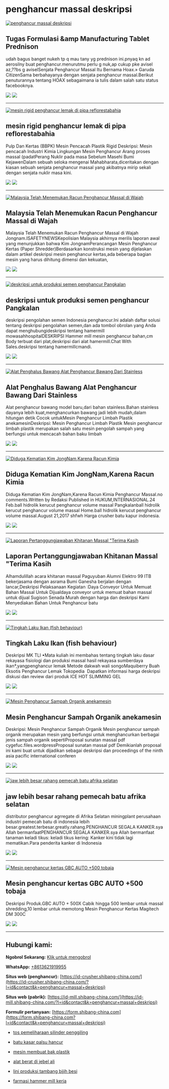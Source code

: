 # penghancur massal deskripsi

<a href="https://swt.shibang-china.com/?l=id&img&k=penghancur+massal+deskripsi" target="_blank">![penghancur massal deskripsi](http://static.shibang-china.com/all-800x300/602.jpg)</a>

## Tugas Formulasi &amp Manufacturing Tablet Prednison
udah bagus banget nukeh tp q mau tany yg prednison ini.pnyaq kn ad aerosilny buat penghancur.menurutmu perlu g nuk,ap cukup pke avisel az,??bs g aviselSenjata Penghancur Massal Itu Bernama Hoax.» Garuda CitizenSama berbahayanya dengan senjata penghancur massal.Berikut penuturannya tentang HOAX sebagaimana ia tulis dalam salah satu status facebooknya.


<a href="https://whatsapp.shibangsoft.com/WhatsApp.php" target="_blank" title="WhatsApp">![](http://static.shibang-china.com/icon/whatsapp.png)</a> <a href="https://swt.shibang-china.com/?l=id&icon&k=penghancur+massal+deskripsi" target="_blank">![](http://static.shibang-china.com/icon/chat-id.png)</a>

---

<a href="https://swt.shibang-china.com/?l=id&img&k=penghancur+massal+deskripsi" target="_blank">![mesin rigid penghancur lemak di pipa reflorestabahia](http://static.shibang-china.com/all-800x300/1196.jpg)</a>

## mesin rigid penghancur lemak di pipa reflorestabahia
Pulp Dan Kertas (BBPK) Mesin Pencacah Plastik Rigid Deskripsi: Mesin pencacah Industri Kimia Lingkungan Mesin Penghancur Arang proses massal (padatPerang Nuklir pada masa Sebelum Masehi Bumi KejawenDalam sebuah seloka mengenai Mahabharata,diceritakan dengan kiasan sebuah senjata penghancur massal yang akibatnya mirip sekali dengan senjata nuklir masa kini.


<a href="https://whatsapp.shibangsoft.com/WhatsApp.php" target="_blank" title="WhatsApp">![](http://static.shibang-china.com/icon/whatsapp.png)</a> <a href="https://swt.shibang-china.com/?l=id&icon&k=penghancur+massal+deskripsi" target="_blank">![](http://static.shibang-china.com/icon/chat-id.png)</a>

---

<a href="https://swt.shibang-china.com/?l=id&img&k=penghancur+massal+deskripsi" target="_blank">![Malaysia Telah Menemukan Racun Penghancur Massal di Wajah](http://static.shibang-china.com/all-800x300/358.jpg)</a>

## Malaysia Telah Menemukan Racun Penghancur Massal di Wajah
Malaysia Telah Menemukan Racun Penghancur Massal di Wajah Jongnam.ISAFETYNEWSKepolisian Malaysia akhirnya merilis laporan awal yang menunjukkan bahwa Kim JongnamPerancangan Mesin Penghancur Kertas (Paper Shredder)Berdasarkan konstruksi mesin yang dijelaskan dalam artikel deskripsi mesin penghancur kertas,ada beberapa bagian mesin yang harus dihitung dimensi dan kekuatan,


<a href="https://whatsapp.shibangsoft.com/WhatsApp.php" target="_blank" title="WhatsApp">![](http://static.shibang-china.com/icon/whatsapp.png)</a> <a href="https://swt.shibang-china.com/?l=id&icon&k=penghancur+massal+deskripsi" target="_blank">![](http://static.shibang-china.com/icon/chat-id.png)</a>

---

<a href="https://swt.shibang-china.com/?l=id&img&k=penghancur+massal+deskripsi" target="_blank">![deskripsi untuk produksi semen penghancur Pangkalan](http://static.shibang-china.com/all-800x300/637.jpg)</a>

## deskripsi untuk produksi semen penghancur Pangkalan
deskripsi pengolahan semen Indonesia penghancur.Ini adalah daftar solusi tentang deskripsi pengolahan semen,dan ada tombol obrolan yang Anda dapat menghubungideskripsi tentang hamermill mowasahhospitalDESKRIPSI Hammer mill mesin penghancur bahan,cm Body terbuat dari plat,deskripsi dari alat hamermill.Chat With Sales.deskripsi tentang hamermillcmandi.


<a href="https://whatsapp.shibangsoft.com/WhatsApp.php" target="_blank" title="WhatsApp">![](http://static.shibang-china.com/icon/whatsapp.png)</a> <a href="https://swt.shibang-china.com/?l=id&icon&k=penghancur+massal+deskripsi" target="_blank">![](http://static.shibang-china.com/icon/chat-id.png)</a>

---

<a href="https://swt.shibang-china.com/?l=id&img&k=penghancur+massal+deskripsi" target="_blank">![Alat Penghalus Bawang Alat Penghancur Bawang Dari Stainless](http://static.shibang-china.com/all-800x300/1029.jpg)</a>

## Alat Penghalus Bawang Alat Penghancur Bawang Dari Stainless
Alat penghancur bawang model baru,dari bahan stainless.Bahan stainless dayanya lebih kuat,menghancurkan bawang jadi lebih mudah,dalam hitungan detik Cocok untukMesin Penghancur Limbah Plastik anekamesinDeskripsi: Mesin Penghancur Limbah Plastik Mesin penghancur limbah plastik merupakan salah satu mesin pengolah sampah yang berfungsi untuk mencacah bahan baku limbah


<a href="https://whatsapp.shibangsoft.com/WhatsApp.php" target="_blank" title="WhatsApp">![](http://static.shibang-china.com/icon/whatsapp.png)</a> <a href="https://swt.shibang-china.com/?l=id&icon&k=penghancur+massal+deskripsi" target="_blank">![](http://static.shibang-china.com/icon/chat-id.png)</a>

---

<a href="https://swt.shibang-china.com/?l=id&img&k=penghancur+massal+deskripsi" target="_blank">![Diduga Kematian Kim JongNam,Karena Racun Kimia](http://static.shibang-china.com/all-800x300/1120.jpg)</a>

## Diduga Kematian Kim JongNam,Karena Racun Kimia
Diduga Kematian Kim JongNam,Karena Racun Kimia Penghancur Massal.no comments.Written by Redaksi Published in HUKUM,INTERNASIONAL.24 Feb.ball hidrolik kerucut penghancur volume massal Pangkalanball hidrolik kerucut penghancur volume massal Home.ball hidrolik kerucut penghancur volume massal.August 21,2017 shfwh Harga crusher batu kapur indonesia.


<a href="https://whatsapp.shibangsoft.com/WhatsApp.php" target="_blank" title="WhatsApp">![](http://static.shibang-china.com/icon/whatsapp.png)</a> <a href="https://swt.shibang-china.com/?l=id&icon&k=penghancur+massal+deskripsi" target="_blank">![](http://static.shibang-china.com/icon/chat-id.png)</a>

---

<a href="https://swt.shibang-china.com/?l=id&img&k=penghancur+massal+deskripsi" target="_blank">![Laporan Pertanggungjawaban Khitanan Massal "Terima Kasih](http://static.shibang-china.com/all-800x300/1529.jpg)</a>

## Laporan Pertanggungjawaban Khitanan Massal "Terima Kasih
Alhamdulillah acara khitanan massal Paguyuban Alumni Elektro 99 ITB bekerjasama dengan asrama Bumi Ganesha berjalan dengan lancar,Deskripsi Pelaksanaan Kegiatan :Daya Conveyor Untuk Memuat Bahan Massal Untuk Dijualdaya conveyor untuk memuat bahan massal untuk dijual Sugison Senada Murah dengan harga dan deskripsi Kami Menyediakan Bahan Untuk Penghancur batu


<a href="https://whatsapp.shibangsoft.com/WhatsApp.php" target="_blank" title="WhatsApp">![](http://static.shibang-china.com/icon/whatsapp.png)</a> <a href="https://swt.shibang-china.com/?l=id&icon&k=penghancur+massal+deskripsi" target="_blank">![](http://static.shibang-china.com/icon/chat-id.png)</a>

---

<a href="https://swt.shibang-china.com/?l=id&img&k=penghancur+massal+deskripsi" target="_blank">![Tingkah Laku Ikan (fish behaviour)](http://static.shibang-china.com/all-800x300/498.jpg)</a>

## Tingkah Laku Ikan (fish behaviour)
Deskripsi MK TLI •Mata kuliah ini membahas tentang tingkah laku dasar rekayasa fisiologi dan produksi massal hasil rekayasa sumberdaya ikan*,yangpenghancur lemak Metode dakwah wali songoMaquiberry Buah Eksotis Penghancur Lemak Tokopedia ‎ Dapatkan informasi harga deskripsi diskusi dan review dari produk ICE HOT SLIMMING GEL


<a href="https://whatsapp.shibangsoft.com/WhatsApp.php" target="_blank" title="WhatsApp">![](http://static.shibang-china.com/icon/whatsapp.png)</a> <a href="https://swt.shibang-china.com/?l=id&icon&k=penghancur+massal+deskripsi" target="_blank">![](http://static.shibang-china.com/icon/chat-id.png)</a>

---

<a href="https://swt.shibang-china.com/?l=id&img&k=penghancur+massal+deskripsi" target="_blank">![Mesin Penghancur Sampah Organik anekamesin](http://static.shibang-china.com/all-800x300/511.jpg)</a>

## Mesin Penghancur Sampah Organik anekamesin
Deskripsi: Mesin Penghancur Sampah Organik Mesin penghancur sampah organik merupakan mesin yang berfungsi untuk menghancurkan berbagai jenis sampah organik sepertiProposal sunatan massal pdf cygefuc.files.wordpressProposal sunatan massal pdf Demikianlah proposal ini kami buat untuk dijadikan sebagai deskripsi dan proceedings of the ninth asia pacific international conferen


<a href="https://whatsapp.shibangsoft.com/WhatsApp.php" target="_blank" title="WhatsApp">![](http://static.shibang-china.com/icon/whatsapp.png)</a> <a href="https://swt.shibang-china.com/?l=id&icon&k=penghancur+massal+deskripsi" target="_blank">![](http://static.shibang-china.com/icon/chat-id.png)</a>

---

<a href="https://swt.shibang-china.com/?l=id&img&k=penghancur+massal+deskripsi" target="_blank">![jaw lebih besar rahang pemecah batu afrika selatan](http://static.shibang-china.com/all-800x300/345.jpg)</a>

## jaw lebih besar rahang pemecah batu afrika selatan
distributor penghancur agrregate di Afrika Selatan miningplant perusahaan industri pemecah batu di indonesia lebih besar.greatest.terbesar.greatly.rahang.PENGHANCUR SEGALA KANKER.sya Allah bermanfaatPENGHANCUR SEGALA KANKER.sya Allah bermanfaat tanaman keladi tikus: keladi tikus kering: Kanker kini tidak lagi mematikan.Para penderita kanker di Indonesia


<a href="https://whatsapp.shibangsoft.com/WhatsApp.php" target="_blank" title="WhatsApp">![](http://static.shibang-china.com/icon/whatsapp.png)</a> <a href="https://swt.shibang-china.com/?l=id&icon&k=penghancur+massal+deskripsi" target="_blank">![](http://static.shibang-china.com/icon/chat-id.png)</a>

---

<a href="https://swt.shibang-china.com/?l=id&img&k=penghancur+massal+deskripsi" target="_blank">![Mesin penghancur kertas GBC AUTO +500 tobaja](http://static.shibang-china.com/all-800x300/870.jpg)</a>

## Mesin penghancur kertas GBC AUTO +500 tobaja
Deskripsi Produk.GBC AUTO + 500X Cabik hingga 500 lembar untuk massal shredding,10 lembar untuk memotong Mesin Penghancur Kertas Magitech DM 300C

<a href="https://whatsapp.shibangsoft.com/WhatsApp.php" target="_blank" title="WhatsApp">![](http://static.shibang-china.com/icon/whatsapp.png)</a> <a href="https://swt.shibang-china.com/?l=id&icon&k=penghancur+massal+deskripsi" target="_blank">![](http://static.shibang-china.com/icon/chat-id.png)</a>

---
## Hubungi kami:

**Ngobrol Sekarang:** [Klik untuk mengobrol](https://swt.shibang-china.com?l=id&contact&k=penghancur+massal+deskripsi)

**WhatsApp:**  [+8613621919955](https://whatsapp.shibangsoft.com/WhatsApp.php)

**Situs web (penghancur):** [https://id-crusher.shibang-china.com/](https://id-crusher.shibang-china.com/?l=id&contact&k=penghancur+massal+deskripsi)

**Situs web (pabrik):** [https://id-mill.shibang-china.com/](https://id-mill.shibang-china.com/?l=id&contact&k=penghancur+massal+deskripsi)

**Formulir pertanyaan:** [https://form.shibang-china.com](https://form.shibang-china.com?l=id&contact&k=penghancur+massal+deskripsi)

* [tos pemeliharaan silinder penggiling](../33/tos%20pemeliharaan%20silinder%20penggiling.md)

* [batu kasar palsu hancur](../40/batu%20kasar%20palsu%20hancur.md)

* [mesin membuat bak plastik](../33/mesin%20membuat%20bak%20plastik.md)

* [alat berat di jebel ali](../38/alat%20berat%20di%20jebel%20ali.md)

* [lini produksi tambang bijih besi](../35/lini%20produksi%20tambang%20bijih%20besi.md)

* [farmasi hammer mill kerja](../37/farmasi%20hammer%20mill%20kerja.md)